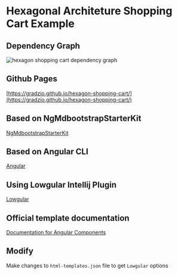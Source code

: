 # Hexagonal Architeture Shopping Cart Example

## Dependency Graph

<img src="https://s3.amazonaws.com/lowgular.io/REPO+DOCUMENTATION+/shopping-cart-whole.png" alt="hexagon shopping cart dependency graph">

## Github Pages

[https://gradzio.github.io/hexagon-shopping-cart/](https://gradzio.github.io/hexagon-shopping-cart/)

## Based on NgMdbootstrapStarterKit

[NgMdbootstrapStarterKit](https://github.com/Lowgular/ng-mdbootstrap-starter-kit)

## Based on Angular CLI

[Angular](https://www.angular.io)

## Using Lowgular Intellij Plugin

[Lowgular](https://lowgular.github.io/extension-documentation)

## Official template documentation

[Documentation for Angular Components](https://ng-demo.mdbootstrap.com/main)

## Modify

Make changes to `html-templates.json` file to get `Lowgular` options
